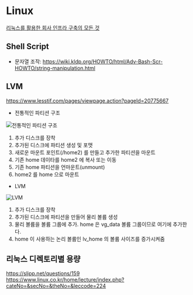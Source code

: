 # Linux

[리눅스를 활용한 회사 인프라 구축의 모든 것](https://www.lesstif.com/display/1STB/Home)  

## Shell Script
* 문자열 조작: <https://wiki.kldp.org/HOWTO/html/Adv-Bash-Scr-HOWTO/string-manipulation.html>

## LVM

<https://www.lesstif.com/pages/viewpage.action?pageId=20775667>

* 전통적인 파티션 구조

![전통적인 파티션 구조](https://www.lesstif.com/download/attachments/20775667/image2014-5-18%201%3A48%3A42.png?version=1&modificationDate=1400344887000&api=v2)

  1. 추가 디스크를 장착
  2. 추가된 디스크에 파티션 생성 및 포맷
  3. 새로운 마운트 포인트(/home2) 를 만들고 추가한 파티션을 마운트
  4. 기존 home 데이타를 home2 에 복사 또는 이동
  5. 기존 home 파티션을 언마운트(unmount)
  6. home2 를 home 으로 마운트

* LVM

![LVM](https://www.lesstif.com/download/attachments/20775667/image2014-5-21%2017%3A16%3A20.png?version=1&modificationDate=1400659731000&api=v2)

  1. 추가 디스크를 장착
  2. 추가된 디스크에 파티션을 만들어 물리 볼륨 생성
  3. 물리 볼륨을 볼륨 그룹에 추가. home 은 vg_data 볼륨 그룹이므로 여기에 추가한다.
  4. home 이 사용하는 논리 볼륨인 lv_home 의 볼륨 사이즈를 증가시켜줌

## 리눅스 디렉토리별 용량
<https://slipp.net/questions/159>  
<https://www.linux.co.kr/home/lecture/index.php?cateNo=&secNo=&theNo=&leccode=224>
